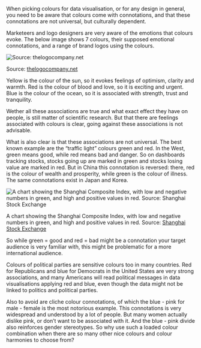 <script>
    import {Tweet} from 'sveltekit-embed'
</script>

When picking colours for data visualisation, or for any design in general, you need to be aware that colours come with connotations, and that these connotations are not universal, but culturally dependent.

Marketeers and logo designers are very aware of the emotions that colours evoke. The below image shows 7 colours, their supposed emotional connotations, and a range of brand logos using the colours.

![Source: [thelogocompany.net](https://thelogocompany.net/psychology-of-color-in-logo-design/)](Colour%20the%20basics%20a90e331756d2497aa8b2b3ce26b9e3de/Color_Emotion_Guide221.webp)

Source: [thelogocompany.net](https://thelogocompany.net/psychology-of-color-in-logo-design/)

Yellow is the colour of the sun, so it evokes feelings of optimism, clarity and warmth. Red is the colour of blood and love, so it is exciting and urgent. Blue is the colour of the ocean, so it is associated with strength, trust and tranquility.

Wether all these associations are true and what exact effect they have on people, is still matter of scientific research. But that there are feelings associated with colours is clear, going against these associations is not advisable.

What is also clear is that these associations are not universal. The best known example are the “traffic light” colours green and red. In the West, green means good, while red means bad and danger. So on dashboards tracking stocks, stocks going up are marked in green and stocks losing value are marked in red. But in China this connotation is reversed: there, red is the colour of wealth and prosperity, while green is the colour of illness. The same connotations exist in Japan and Korea.

![A chart showing the Shanghai Composite Index, with low and negative numbers in green, and high and positive values in red. Source: [Shanghai Stock Exchange](http://www.sse.com.cn/)](Colour%20the%20basics%20a90e331756d2497aa8b2b3ce26b9e3de/shanghai-stock-exchange.png)

A chart showing the Shanghai Composite Index, with low and negative numbers in green, and high and positive values in red. Source: [Shanghai Stock Exchange](http://www.sse.com.cn/)

So while green = good and red = bad might be a connotation your target audience is very familiar with, this might be problematic for a more international audience.

Colours of political parties are sensitive colours too in many countries. Red for Republicans and blue for Democrats in the United States are very strong associations, and many Americans will read political messages in data visualisations applying red and blue, even though the data might not be linked to politics and political parties.

Also to avoid are cliche colour connotations, of which the blue - pink for male - female is the most notorious example. This connotations is very widespread and understood by a lot of people. But many women actually dislike pink, or don’t want to be associated with it. And the blue - pink divide also reinforces gender stereotypes. So why use such a loaded colour combination when there are so many other nice colours and colour harmonies to choose from?

<Tweet tweetLink="jburnmurdoch/status/1002253114949300225"></Tweet>